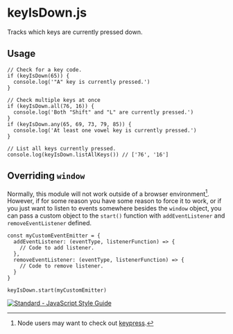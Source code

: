 # keyIsDown.js

Tracks which keys are currently pressed down.

## Usage

```
// Check for a key code.
if (keyIsDown(65)) {
  console.log('"A" key is currently pressed.')
}

// Check multiple keys at once
if (keyIsDown.all(76, 16)) {
  console.log('Both "Shift" and "L" are currently pressed.')
}
if (keyIsDown.any(65, 69, 73, 79, 85)) {
  console.log('At least one vowel key is currently pressed.')
}

// List all keys currently pressed.
console.log(keyIsDown.listAllKeys()) // ['76', '16']

```

## Overriding `window`
Normally, this module will not work outside of a browser environment[^1]. However, if for some reason you have some reason to force it to work, or if you just want to listen to events somewhere besides the `window` object, you can pass a custom object to the `start()` function with `addEventListener` and `removeEventListener` defined.

```
const myCustomEventEmitter = {
  addEventListener: (eventType, listenerFunction) => {
    // Code to add listener.
  },
  removeEventListener: (eventType, listenerFunction) => {
    // Code to remove listener.
  }
}

keyIsDown.start(myCustomEmitter)
```

[^1]: Node users may want to check out [keypress](https://www.npmjs.com/package/keypress).

[![Standard - JavaScript Style Guide](https://cdn.rawgit.com/feross/standard/master/badge.svg)](https://github.com/feross/standard)

